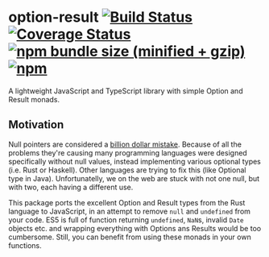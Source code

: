 # option-result [![Build Status](https://travis-ci.org/Co0sh/option-result.svg?branch=master)](https://travis-ci.org/Co0sh/option-result) [![Coverage Status](https://coveralls.io/repos/github/Co0sh/option-result/badge.svg?branch=master)](https://coveralls.io/github/Co0sh/option-result?branch=master) [![npm bundle size (minified + gzip)](https://img.shields.io/bundlephobia/minzip/option-result.svg)](https://github.com/Co0sh/option-result) [![npm](https://img.shields.io/npm/v/option-result.svg)](https://www.npmjs.com/package/option-result)

A lightweight JavaScript and TypeScript library with simple Option and Result monads.

## Motivation

Null pointers are considered a [billion dollar mistake](https://www.lucidchart.com/techblog/2015/08/31/the-worst-mistake-of-computer-science/). Because of all the problems they're causing many programming languages were designed specifically without null values, instead implementing various optional types (i.e. Rust or Haskell). Other languages are trying to fix this (like Optional type in Java). Unfortunatelly, we on the web are stuck with not one null, but with two, each having a different use.

This package ports the excellent Option and Result types from the Rust language to JavaScript, in an attempt to remove `null` and `undefined` from your code. ES5 is full of function returning `undefined`, `NaN`s, invalid `Date` objects etc. and wrapping everything with Options ans Results would be
too cumbersome. Still, you can benefit from using these monads in your own functions.
